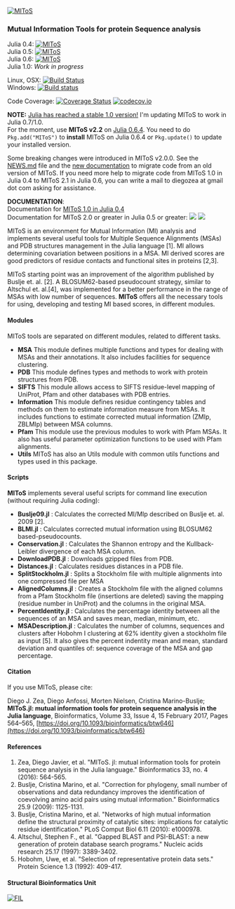 [![MIToS](http://diegozea.github.io/MIToS.jl/latest/assets/MIToS_logo.png)](http://diegozea.github.io/MIToS.jl/)
### Mutual Information Tools for protein Sequence analysis

Julia 0.4:
[![MIToS](http://pkg.julialang.org/badges/MIToS_0.4.svg)](http://pkg.julialang.org/?pkg=MIToS)  
Julia 0.5:
[![MIToS](http://pkg.julialang.org/badges/MIToS_0.5.svg)](http://pkg.julialang.org/?pkg=MIToS)  
Julia 0.6:
[![MIToS](http://pkg.julialang.org/badges/MIToS_0.6.svg)](http://pkg.julialang.org/?pkg=MIToS)  
Julia 1.0: *Work in progress*  

Linux, OSX:
[![Build Status](https://travis-ci.org/diegozea/MIToS.jl.svg?branch=master)](https://travis-ci.org/diegozea/MIToS.jl)  
Windows:
[![Build status](https://ci.appveyor.com/api/projects/status/h6o72b5dtdeto336/branch/master?svg=true)](https://ci.appveyor.com/project/diegozea/mitos-jl/branch/master)  

Code Coverage:
[![Coverage Status](https://coveralls.io/repos/diegozea/MIToS.jl/badge.svg?branch=master&service=github)](https://coveralls.io/github/diegozea/MIToS.jl?branch=master) [![codecov.io](http://codecov.io/github/diegozea/MIToS.jl/coverage.svg?branch=master)](http://codecov.io/github/diegozea/MIToS.jl?branch=master)

**NOTE:** [Julia has reached a stable 1.0 version!](https://julialang.org/blog/2018/08/one-point-zero) I'm updating MIToS to work in Julia 0.7/1.0.  
For the moment, use **MIToS v2.2** on [Julia 0.6.4](https://julialang.org/downloads/oldreleases.html). You need to do `Pkg.add("MIToS")` to **install** MIToS on Julia 0.6.4 or `Pkg.update()` to update your installed version.  

Some breaking changes were introduced in MIToS v2.0.0. See the [NEWS.md](https://github.com/diegozea/MIToS.jl/blob/master/NEWS.md)
file and the [new documentation](https://diegozea.github.io/MIToS.jl/stable) to migrate code from an old version
of MIToS. If you need more help to migrate code from MIToS 1.0 in Julia 0.4 to MIToS 2.1 in Julia 0.6, you can
write a mail to diegozea at gmail dot com asking for assistance.  

**DOCUMENTATION**:  
Documentation for [MIToS 1.0 in Julia 0.4](https://diegozea.github.io/mitosghpage-legacy/)  
Documentation for MIToS 2.0 or greater in Julia 0.5 or greater: [![](https://img.shields.io/badge/docs-stable-blue.svg)](https://diegozea.github.io/MIToS.jl/stable) [![](https://img.shields.io/badge/docs-latest-blue.svg)](https://diegozea.github.io/MIToS.jl/latest)  

MIToS is an environment for Mutual Information (MI) analysis and implements several useful
tools for Multiple Sequence Alignments (MSAs) and PDB structures management in the Julia
language [1]. MI allows determining covariation between positions in a MSA. MI derived scores
are good predictors of residue contacts and functional sites in proteins [2,3].

MIToS starting point was an improvement of the algorithm published by Buslje et. al. [2]. A BLOSUM62-based pseudocount strategy, similar to Altschul et. al.[4], was implemented for
a better performance in the range of MSAs with low number of sequences. **MIToS** offers
all the necessary tools for using, developing and testing MI based scores, in different
modules.

#### Modules
MIToS tools are separated on different modules, related to different tasks.
- **MSA** This module defines multiple functions and types for dealing with MSAs and
their annotations. It also includes facilities for sequence clustering.
- **PDB** This module defines types and methods to work with protein structures from PDB.
- **SIFTS** This module allows access to SIFTS residue-level mapping of UniProt, Pfam and
other databases with PDB entries.
- **Information** This module defines residue contingency tables and methods on them
to estimate information measure from MSAs. It includes functions to estimate corrected
mutual information (ZMIp, ZBLMIp) between MSA columns.
- **Pfam**
This module use the previous modules to work with Pfam MSAs. It also has useful parameter
optimization functions to be used with Pfam alignments.
- **Utils** MIToS has also an Utils module with common utils functions and types used
in this package.

#### Scripts

**MIToS** implements several useful scripts for command line execution
(without requiring Julia coding):

* **Buslje09.jl** : Calculates the corrected MI/MIp described on Buslje et. al. 2009 [2].
* **BLMI.jl** : Calculates corrected mutual information using BLOSUM62 based-pseudocounts.
* **Conservation.jl** : Calculates the Shannon entropy and the Kullback-Leibler divergence
of each MSA column.
* **DownloadPDB.jl** : Downloads gzipped files from PDB.
* **Distances.jl** : Calculates residues distances in a PDB file.
* **SplitStockholm.jl** : Splits a Stockholm file with multiple alignments into one
compressed file per MSA
* **AlignedColumns.jl** : Creates a Stockholm file with the aligned columns from a Pfam
Stockholm file (insertions are deleted) saving the mapping (residue number in UniProt)
and the columns in the original MSA.
* **PercentIdentity.jl** : Calculates the percentage identity between all the sequences
of an MSA and saves mean, median, minimum, etc.
* **MSADescription.jl** : Calculates the number of columns, sequences and clusters after
Hobohm I clustering at 62% identity given a stockholm file as input [5]. It also gives the
percent indentity mean and mean, standard deviation and quantiles of: sequence coverage of
the MSA and gap percentage.

#### Citation  

If you use MIToS, please cite:

Diego J. Zea, Diego Anfossi, Morten Nielsen, Cristina Marino-Buslje; **MIToS.jl: mutual information tools for protein sequence analysis in the Julia language**, Bioinformatics, Volume 33, Issue 4, 15 February 2017, Pages 564–565, [https://doi.org/10.1093/bioinformatics/btw646](https://doi.org/10.1093/bioinformatics/btw646)

#### References

1. Zea, Diego Javier, et al. "MIToS. jl: mutual information tools for protein sequence
analysis in the Julia language." Bioinformatics 33, no. 4 (2016): 564-565.
2. Buslje, Cristina Marino, et al. "Correction for phylogeny, small number of
observations and data redundancy improves the identification of coevolving amino acid
pairs using mutual information." Bioinformatics 25.9 (2009): 1125-1131.
3. Buslje, Cristina Marino, et al. "Networks of high mutual information define the
structural proximity of catalytic sites: implications for catalytic residue
identification." PLoS Comput Biol 6.11 (2010): e1000978.
4. Altschul, Stephen F., et al. "Gapped BLAST and PSI-BLAST: a new generation of protein
database search programs." Nucleic acids research 25.17 (1997): 3389-3402.
5. Hobohm, Uwe, et al. "Selection of representative protein data sets." Protein Science
1.3 (1992): 409-417.

#### Structural Bioinformatics Unit
[![FIL](http://mistic.leloir.org.ar/imgs/logo_horizontal.png)](http://www.leloir.org.ar/)
